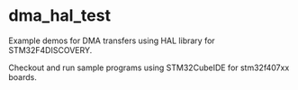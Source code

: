 # dma_hal_test
Example demos for DMA transfers using HAL library for STM32F4DISCOVERY.

Checkout and run sample programs using STM32CubeIDE for stm32f407xx boards.
